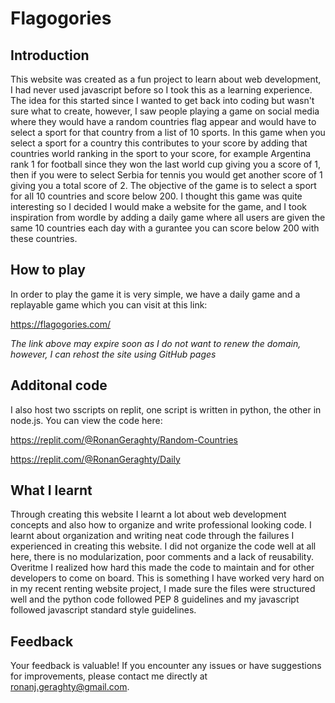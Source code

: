 # Flagogories

## Introduction
This website was created as a fun project to learn about web development, I had never used javascript before so I took this as a learning experience. The idea for this started since I wanted to get back into coding but wasn't sure what to create, however, I saw people playing a game on social media where they would have a random countries flag appear and would have to select a sport for that country from a list of 10 sports. In this game when you select a sport for a country this contributes to your score by adding that countries world ranking in the sport to your score, for example Argentina rank 1 for football since they won the last world cup giving you a score of 1, then if you were to select Serbia for tennis you would get another score of 1 giving you a total score of 2. The objective of the game is to select a sport for all 10 countries and score below 200. I thought this game was quite interesting so I decided I would make a website for the game, and I took inspiration from wordle by adding a daily game where all users are given the same 10 countries each day with a gurantee you can score below 200 with these countries.

## How to play

In order to play the game it is very simple, we have a daily game and a replayable game which you can visit at this link:

https://flagogories.com/

*The link above may expire soon as I do not want to renew the domain, however, I can rehost the site using GitHub pages*

## Additonal code

I also host two sscripts on replit, one script is written in python, the other in node.js. You can view the code here:

https://replit.com/@RonanGeraghty/Random-Countries

https://replit.com/@RonanGeraghty/Daily

## What I learnt

Through creating this website I learnt a lot about web development concepts and also how to organize and write professional looking code. I learnt about organization and writing neat code through the failures I experienced in creating this website. I did not organize the code well at all here, there is no modularization, poor comments and a lack of reusability. Overitme I realized how hard this made the code to maintain and for other developers to come on board. This is something I have worked very hard on in my recent renting website project, I made sure the files were structured well and the python code followed PEP 8 guidelines and my javascript followed javascript standard style guidelines.

## Feedback
Your feedback is valuable! If you encounter any issues or have suggestions for improvements, please contact me directly at ronanj.geraghty@gmail.com.

